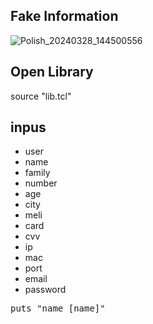 ## Fake Information
![Polish_20240328_144500556](https://github.com/Mr-Banana-2045/Fake-tcl/assets/109140672/00e6313a-e759-45c9-949b-afe972f943fb)

## Open Library
source "lib.tcl"

## inpus
* user
* name
* family
* number
* age
* city
* meli
* card
* cvv
* ip
* mac
* port
* email
* password
<pre>
puts "name [name]"
</pre>

